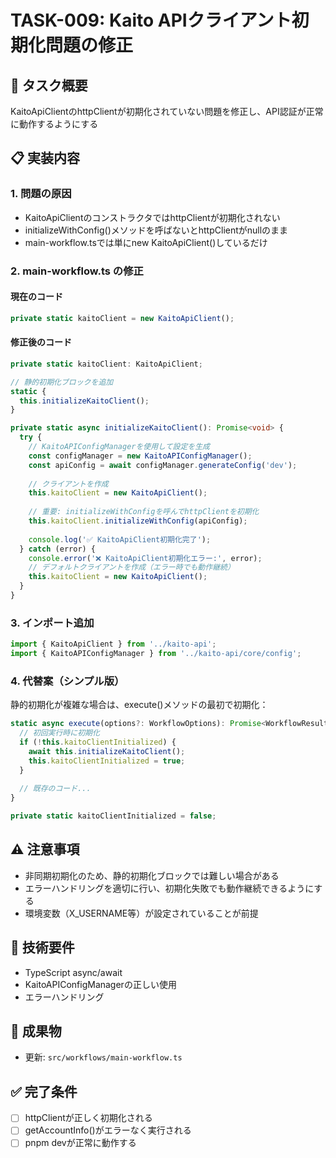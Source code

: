 # TASK-009: Kaito APIクライアント初期化問題の修正

## 🎯 タスク概要
KaitoApiClientのhttpClientが初期化されていない問題を修正し、API認証が正常に動作するようにする

## 📋 実装内容

### 1. 問題の原因
- KaitoApiClientのコンストラクタではhttpClientが初期化されない
- initializeWithConfig()メソッドを呼ばないとhttpClientがnullのまま
- main-workflow.tsでは単にnew KaitoApiClient()しているだけ

### 2. main-workflow.ts の修正

#### 現在のコード
```typescript
private static kaitoClient = new KaitoApiClient();
```

#### 修正後のコード
```typescript
private static kaitoClient: KaitoApiClient;

// 静的初期化ブロックを追加
static {
  this.initializeKaitoClient();
}

private static async initializeKaitoClient(): Promise<void> {
  try {
    // KaitoAPIConfigManagerを使用して設定を生成
    const configManager = new KaitoAPIConfigManager();
    const apiConfig = await configManager.generateConfig('dev');
    
    // クライアントを作成
    this.kaitoClient = new KaitoApiClient();
    
    // 重要: initializeWithConfigを呼んでhttpClientを初期化
    this.kaitoClient.initializeWithConfig(apiConfig);
    
    console.log('✅ KaitoApiClient初期化完了');
  } catch (error) {
    console.error('❌ KaitoApiClient初期化エラー:', error);
    // デフォルトクライアントを作成（エラー時でも動作継続）
    this.kaitoClient = new KaitoApiClient();
  }
}
```

### 3. インポート追加
```typescript
import { KaitoApiClient } from '../kaito-api';
import { KaitoAPIConfigManager } from '../kaito-api/core/config';
```

### 4. 代替案（シンプル版）
静的初期化が複雑な場合は、execute()メソッドの最初で初期化：

```typescript
static async execute(options?: WorkflowOptions): Promise<WorkflowResult> {
  // 初回実行時に初期化
  if (!this.kaitoClientInitialized) {
    await this.initializeKaitoClient();
    this.kaitoClientInitialized = true;
  }
  
  // 既存のコード...
}

private static kaitoClientInitialized = false;
```

## ⚠️ 注意事項
- 非同期初期化のため、静的初期化ブロックでは難しい場合がある
- エラーハンドリングを適切に行い、初期化失敗でも動作継続できるようにする
- 環境変数（X_USERNAME等）が設定されていることが前提

## 🔧 技術要件
- TypeScript async/await
- KaitoAPIConfigManagerの正しい使用
- エラーハンドリング

## 📂 成果物
- 更新: `src/workflows/main-workflow.ts`

## ✅ 完了条件
- [ ] httpClientが正しく初期化される
- [ ] getAccountInfo()がエラーなく実行される
- [ ] pnpm devが正常に動作する